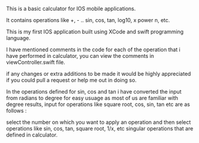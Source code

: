 This is a basic calculator for IOS mobile applications.

It contains operations like +, - .. sin, cos, tan, log10, x power n, etc.

This is my first IOS application built using XCode  and swift programming language.

I have mentioned comments in the code for each of the operation that i have performed in calculator, you can view the comments in  viewController.swift file.

if any changes or extra additions to be made it would be highly appreciated if you could pull a request or help me out in doing so.

In the operations defined for sin, cos and tan i have converted the input from radians to degree for easy usuage as most of us are familiar with degree results,  input for  operations like square root, cos, sin, tan etc are as follows :

select the number on which you want to apply an operation and then select operations like sin, cos, tan, square root, 1/x, etc singular operations that are defined in calculator.
